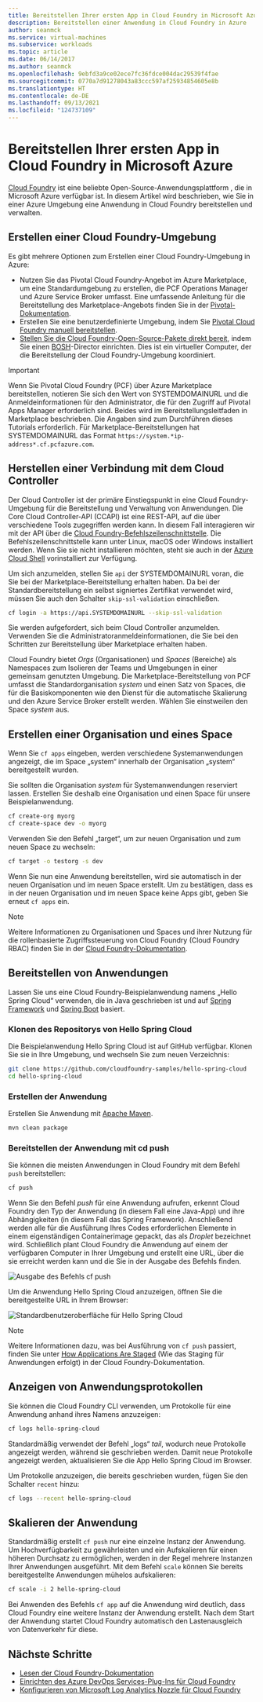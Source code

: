 ```yaml
---
title: Bereitstellen Ihrer ersten App in Cloud Foundry in Microsoft Azure
description: Bereitstellen einer Anwendung in Cloud Foundry in Azure
author: seanmck
ms.service: virtual-machines
ms.subservice: workloads
ms.topic: article
ms.date: 06/14/2017
ms.author: seanmck
ms.openlocfilehash: 9ebfd3a9ce02ece7fc36fdce004dac29539f4fae
ms.sourcegitcommit: 0770a7d91278043a83ccc597af25934854605e8b
ms.translationtype: HT
ms.contentlocale: de-DE
ms.lasthandoff: 09/13/2021
ms.locfileid: "124737109"
---
```

# <a name="deploy-your-first-app-to-cloud-foundry-on-microsoft-azure"></a>Bereitstellen Ihrer ersten App in Cloud Foundry in Microsoft Azure

[Cloud Foundry](https://cloudfoundry.org) ist eine beliebte Open-Source-Anwendungsplattform , die in Microsoft Azure verfügbar ist. In diesem Artikel wird beschrieben, wie Sie in einer Azure Umgebung eine Anwendung in Cloud Foundry bereitstellen und verwalten.

## <a name="create-a-cloud-foundry-environment"></a>Erstellen einer Cloud Foundry-Umgebung

Es gibt mehrere Optionen zum Erstellen einer Cloud Foundry-Umgebung in Azure:

- Nutzen Sie das Pivotal Cloud Foundry-Angebot im Azure Marketplace, um eine Standardumgebung zu erstellen, die PCF Operations Manager und Azure Service Broker umfasst. Eine umfassende Anleitung für die Bereitstellung des Marketplace-Angebots finden Sie in der [Pivotal-Dokumentation][pcf-azuremarketplace-pivotaldocs].
- Erstellen Sie eine benutzerdefinierte Umgebung, indem Sie [Pivotal Cloud Foundry manuell bereitstellen][pcf-custom].
- [Stellen Sie die Cloud Foundry-Open-Source-Pakete direkt bereit][oss-cf-bosh], indem Sie einen [BOSH](https://bosh.io)-Director einrichten. Dies ist ein virtueller Computer, der die Bereitstellung der Cloud Foundry-Umgebung koordiniert.

> [!IMPORTANT] 
> Wenn Sie Pivotal Cloud Foundry (PCF) über Azure Marketplace bereitstellen, notieren Sie sich den Wert von SYSTEMDOMAINURL und die Anmeldeinformationen für den Administrator, die für den Zugriff auf Pivotal Apps Manager erforderlich sind. Beides wird im Bereitstellungsleitfaden in Marketplace beschrieben. Die Angaben sind zum Durchführen dieses Tutorials erforderlich. Für Marketplace-Bereitstellungen hat SYSTEMDOMAINURL das Format `https://system.*ip-address*.cf.pcfazure.com`.

## <a name="connect-to-the-cloud-controller"></a>Herstellen einer Verbindung mit dem Cloud Controller

Der Cloud Controller ist der primäre Einstiegspunkt in eine Cloud Foundry-Umgebung für die Bereitstellung und Verwaltung von Anwendungen. Die Core Cloud Controller-API (CCAPI) ist eine REST-API, auf die über verschiedene Tools zugegriffen werden kann. In diesem Fall interagieren wir mit der API über die [Cloud Foundry-Befehlszeilenschnittstelle][cf-cli]. Die Befehlszeilenschnittstelle kann unter Linux, macOS oder Windows installiert werden. Wenn Sie sie nicht installieren möchten, steht sie auch in der [Azure Cloud Shell][cloudshell-docs] vorinstalliert zur Verfügung.

Um sich anzumelden, stellen Sie `api` der SYSTEMDOMAINURL voran, die Sie bei der Marketplace-Bereitstellung erhalten haben. Da bei der Standardbereitstellung ein selbst signiertes Zertifikat verwendet wird, müssen Sie auch den Schalter `skip-ssl-validation` einschließen.

```bash
cf login -a https://api.SYSTEMDOMAINURL --skip-ssl-validation
```

Sie werden aufgefordert, sich beim Cloud Controller anzumelden. Verwenden Sie die Administratoranmeldeinformationen, die Sie bei den Schritten zur Bereitstellung über Marketplace erhalten haben.

Cloud Foundry bietet *Orgs* (Organisationen) und *Spaces* (Bereiche) als Namespaces zum Isolieren der Teams und Umgebungen in einer gemeinsam genutzten Umgebung. Die Marketplace-Bereitstellung von PCF umfasst die Standardorganisation *system* und einen Satz von Spaces, die für die Basiskomponenten wie den Dienst für die automatische Skalierung und den Azure Service Broker erstellt werden. Wählen Sie einstweilen den Space *system* aus.


## <a name="create-an-org-and-space"></a>Erstellen einer Organisation und eines Space

Wenn Sie `cf apps` eingeben, werden verschiedene Systemanwendungen angezeigt, die im Space „system“ innerhalb der Organisation „system“ bereitgestellt wurden. 

Sie sollten die Organisation *system* für Systemanwendungen reserviert lassen. Erstellen Sie deshalb eine Organisation und einen Space für unsere Beispielanwendung.

```bash
cf create-org myorg
cf create-space dev -o myorg
```

Verwenden Sie den Befehl „target“, um zur neuen Organisation und zum neuen Space zu wechseln:

```bash
cf target -o testorg -s dev
```

Wenn Sie nun eine Anwendung bereitstellen, wird sie automatisch in der neuen Organisation und im neuen Space erstellt. Um zu bestätigen, dass es in der neuen Organisation und im neuen Space keine Apps gibt, geben Sie erneut `cf apps` ein.

> [!NOTE] 
> Weitere Informationen zu Organisationen und Spaces und ihrer Nutzung für die rollenbasierte Zugriffssteuerung von Cloud Foundry (Cloud Foundry RBAC) finden Sie in der [Cloud Foundry-Dokumentation][cf-orgs-spaces-docs].

## <a name="deploy-an-application"></a>Bereitstellen von Anwendungen

Lassen Sie uns eine Cloud Foundry-Beispielanwendung namens „Hello Spring Cloud“ verwenden, die in Java geschrieben ist und auf [Spring Framework](https://spring.io) und [Spring Boot](https://projects.spring.io/spring-boot/) basiert.

### <a name="clone-the-hello-spring-cloud-repository"></a>Klonen des Repositorys von Hello Spring Cloud

Die Beispielanwendung Hello Spring Cloud ist auf GitHub verfügbar. Klonen Sie sie in Ihre Umgebung, und wechseln Sie zum neuen Verzeichnis:

```bash
git clone https://github.com/cloudfoundry-samples/hello-spring-cloud
cd hello-spring-cloud
```

### <a name="build-the-application"></a>Erstellen der Anwendung

Erstellen Sie Anwendung mit [Apache Maven](https://maven.apache.org).

```bash
mvn clean package
```

### <a name="deploy-the-application-with-cf-push"></a>Bereitstellen der Anwendung mit cd push

Sie können die meisten Anwendungen in Cloud Foundry mit dem Befehl `push` bereitstellen:

```bash
cf push
```

Wenn Sie den Befehl *push* für eine Anwendung aufrufen, erkennt Cloud Foundry den Typ der Anwendung (in diesem Fall eine Java-App) und ihre Abhängigkeiten (in diesem Fall das Spring Framework). Anschließend werden alle für die Ausführung Ihres Codes erforderlichen Elemente in einem eigenständigen Containerimage gepackt, das als *Droplet* bezeichnet wird. Schließlich plant Cloud Foundry die Anwendung auf einem der verfügbaren Computer in Ihrer Umgebung und erstellt eine URL, über die sie erreicht werden kann und die Sie in der Ausgabe des Befehls finden.

![Ausgabe des Befehls cf push][cf-push-output]

Um die Anwendung Hello Spring Cloud anzuzeigen, öffnen Sie die bereitgestellte URL in Ihrem Browser:

![Standardbenutzeroberfläche für Hello Spring Cloud][hello-spring-cloud-basic]

> [!NOTE] 
> Weitere Informationen dazu, was bei Ausführung von `cf push` passiert, finden Sie unter [How Applications Are Staged][cf-push-docs] (Wie das Staging für Anwendungen erfolgt) in der Cloud Foundry-Dokumentation.

## <a name="view-application-logs"></a>Anzeigen von Anwendungsprotokollen

Sie können die Cloud Foundry CLI verwenden, um Protokolle für eine Anwendung anhand ihres Namens anzuzeigen:

```bash
cf logs hello-spring-cloud
```

Standardmäßig verwendet der Befehl „logs“ *tail*, wodurch neue Protokolle angezeigt werden, während sie geschrieben werden. Damit neue Protokolle angezeigt werden, aktualisieren Sie die App Hello Spring Cloud im Browser.

Um Protokolle anzuzeigen, die bereits geschrieben wurden, fügen Sie den Schalter `recent` hinzu:

```bash
cf logs --recent hello-spring-cloud
```

## <a name="scale-the-application"></a>Skalieren der Anwendung

Standardmäßig erstellt `cf push` nur eine einzelne Instanz der Anwendung. Um Hochverfügbarkeit zu gewährleisten und ein Aufskalieren für einen höheren Durchsatz zu ermöglichen, werden in der Regel mehrere Instanzen Ihrer Anwendungen ausgeführt. Mit dem Befehl `scale` können Sie bereits bereitgestellte Anwendungen mühelos aufskalieren:

```bash
cf scale -i 2 hello-spring-cloud
```

Bei Anwenden des Befehls `cf app` auf die Anwendung wird deutlich, dass Cloud Foundry eine weitere Instanz der Anwendung erstellt. Nach dem Start der Anwendung startet Cloud Foundry automatisch den Lastenausgleich von Datenverkehr für diese.


## <a name="next-steps"></a>Nächste Schritte

- [Lesen der Cloud Foundry-Dokumentation][cloudfoundry-docs]
- [Einrichten des Azure DevOps Services-Plug-Ins für Cloud Foundry][vsts-plugin]
- [Konfigurieren von Microsoft Log Analytics Nozzle für Cloud Foundry][loganalytics-nozzle]

<!-- LINKS -->

[pcf-custom]: https://docs.pivotal.io/pivotalcf/1-10/customizing/azure.html
[oss-cf-bosh]: https://github.com/cloudfoundry-incubator/bosh-azure-cpi-release/tree/master/docs
[pcf-azuremarketplace-pivotaldocs]: https://docs.pivotal.io/ops-manager/2-10/install/pcf_azure.html
[cf-cli]: https://github.com/cloudfoundry/cli
[cloudshell-docs]: ../cloud-shell/overview.md
[cf-orgs-spaces-docs]: https://docs.cloudfoundry.org/concepts/roles.html
[spring-boot]: https://projects.spring.io/spring-boot/
[spring-framework]: https://spring.io
[cf-push-docs]: https://docs.cloudfoundry.org/concepts/how-applications-are-staged.html
[cloudfoundry-docs]: https://docs.cloudfoundry.org
[vsts-plugin]: https://github.com/Microsoft/vsts-cloudfoundry
[loganalytics-nozzle]: https://github.com/Azure/oms-log-analytics-firehose-nozzle

<!-- IMAGES -->
[cf-push-output]: ./media/cloudfoundry-deploy-your-first-app/cf-push-output.png
[hello-spring-cloud-basic]: ./media/cloudfoundry-deploy-your-first-app/hello-spring-cloud-basic.png
